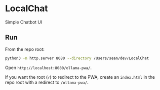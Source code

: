 # LocalChat

Simple Chatbot UI

## Run

From the repo root:

```bash
python3 -m http.server 8080 --directory /Users/sean/dev/LocalChat
```

Open `http://localhost:8080/ollama-pwa/`.

If you want the root (`/`) to redirect to the PWA, create an `index.html` in the repo root with a redirect to `/ollama-pwa/`.
